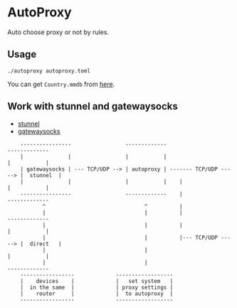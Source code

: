 AutoProxy
=========

Auto choose proxy or not by rules.

Usage
-----

```
./autoproxy autoproxy.toml
```

You can get `Country.mmdb` from [here](https://github.com/P3TERX/GeoLite.mmdb).

Work with stunnel and gatewaysocks
----------------------------------

* [stunnel](https://github.com/airtrack/stunnel)
* [gatewaysocks](https://github.com/airtrack/gatewaysocks)

```
    ----------------                 -------------                        -------------
    |              |                 |           |                        |           |
    | gatewaysocks | --- TCP/UDP --> | autoproxy | ------- TCP/UDP -----> |  stunnel  |
    |              |                 |           |    |                   |           |
    ----------------                 -------------    |                   -------------
           ^                               ^          |
           |                               |          |                   -------------
           |                               |          |                   |           |
           |                               |          |--- TCP/UDP -----> |  direct   |
           |                               |                              |           |
           |                               |                              -------------
    -----------------             ------------------
    |    devices    |             |   set system   |
    |  in the same  |             | proxy settings |
    |    router     |             |  to autoproxy  |
    -----------------             ------------------
```
